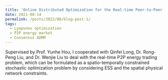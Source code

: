 ```yaml
---
title: 'Online Distributed Optimization for the Real-time Peer-to-Peer Energy Trading'
date: 2021-08-14
permalink: /posts/2022/08/blog-post-1/
tags:
  - Lyapunov optimization
  - P2P energy market
  - Consensus ADMM
---
```


Supervised by Prof. Yunhe Hou, I cooperated with Qinfei Long, Dr. Rong-Peng Liu, and Dr. Wenjie Liu to deal with the real-time P2P energy trading problem, which can be formulated as a spatio-temporally constrained stochastic optimization problem by considering ESS and the spatial physical network constraints.

